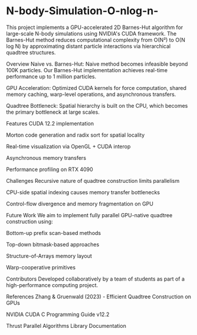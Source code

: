 # N-body-Simulation-O-nlog-n-
This project implements a GPU-accelerated 2D Barnes-Hut algorithm for large-scale N-body simulations using NVIDIA's CUDA framework. The Barnes-Hut method reduces computational complexity from O(N²) to O(N log N) by approximating distant particle interactions via hierarchical quadtree structures.

Overview
Naive vs. Barnes-Hut: Naive method becomes infeasible beyond 100K particles. Our Barnes-Hut implementation achieves real-time performance up to 1 million particles.

GPU Acceleration: Optimized CUDA kernels for force computation, shared memory caching, warp-level operations, and asynchronous transfers.

Quadtree Bottleneck: Spatial hierarchy is built on the CPU, which becomes the primary bottleneck at large scales.

Features
CUDA 12.2 implementation

Morton code generation and radix sort for spatial locality

Real-time visualization via OpenGL + CUDA interop

Asynchronous memory transfers

Performance profiling on RTX 4090

Challenges
Recursive nature of quadtree construction limits parallelism

CPU-side spatial indexing causes memory transfer bottlenecks

Control-flow divergence and memory fragmentation on GPU

Future Work
We aim to implement fully parallel GPU-native quadtree construction using:

Bottom-up prefix scan-based methods

Top-down bitmask-based approaches

Structure-of-Arrays memory layout

Warp-cooperative primitives

Contributors
Developed collaboratively by a team of students as part of a high-performance computing project.

References
Zhang & Gruenwald (2023) - Efficient Quadtree Construction on GPUs

NVIDIA CUDA C Programming Guide v12.2

Thrust Parallel Algorithms Library Documentation

